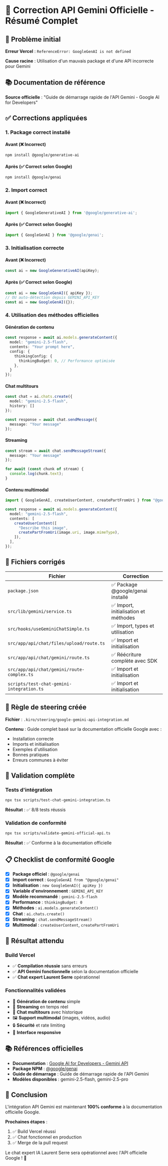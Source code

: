 # 🎯 Correction API Gemini Officielle - Résumé Complet

## 🚨 Problème initial

**Erreur Vercel** : `ReferenceError: GoogleGenAI is not defined`

**Cause racine** : Utilisation d'un mauvais package et d'une API incorrecte pour Gemini

## 📚 Documentation de référence

**Source officielle** : "Guide de démarrage rapide de l'API Gemini - Google AI for Developers"

## ✅ Corrections appliquées

### 1. Package correct installé

#### Avant (❌ Incorrect)
```bash
npm install @google/generative-ai
```

#### Après (✅ Correct selon Google)
```bash
npm install @google/genai
```

### 2. Import correct

#### Avant (❌ Incorrect)
```typescript
import { GoogleGenerativeAI } from '@google/generative-ai';
```

#### Après (✅ Correct selon Google)
```typescript
import { GoogleGenAI } from '@google/genai';
```

### 3. Initialisation correcte

#### Avant (❌ Incorrect)
```typescript
const ai = new GoogleGenerativeAI(apiKey);
```

#### Après (✅ Correct selon Google)
```typescript
const ai = new GoogleGenAI({ apiKey });
// OU auto-détection depuis GEMINI_API_KEY
const ai = new GoogleGenAI({});
```

### 4. Utilisation des méthodes officielles

#### Génération de contenu
```typescript
const response = await ai.models.generateContent({
  model: "gemini-2.5-flash",
  contents: "Your prompt here",
  config: {
    thinkingConfig: {
      thinkingBudget: 0, // Performance optimisée
    },
  }
});
```

#### Chat multitours
```typescript
const chat = ai.chats.create({
  model: "gemini-2.5-flash",
  history: []
});

const response = await chat.sendMessage({
  message: "Your message"
});
```

#### Streaming
```typescript
const stream = await chat.sendMessageStream({
  message: "Your message"
});

for await (const chunk of stream) {
  console.log(chunk.text);
}
```

#### Contenu multimodal
```typescript
import { GoogleGenAI, createUserContent, createPartFromUri } from "@google/genai";

const response = await ai.models.generateContent({
  model: "gemini-2.5-flash",
  contents: [
    createUserContent([
      "Describe this image",
      createPartFromUri(image.uri, image.mimeType),
    ]),
  ],
});
```

## 📁 Fichiers corrigés

| Fichier | Correction |
|---------|------------|
| `package.json` | ✅ Package @google/genai installé |
| `src/lib/gemini/service.ts` | ✅ Import, initialisation et méthodes |
| `src/hooks/useGeminiChatSimple.ts` | ✅ Import, types et utilisation |
| `src/app/api/chat/files/upload/route.ts` | ✅ Import et initialisation |
| `src/app/api/chat/gemini/route.ts` | ✅ Réécriture complète avec SDK |
| `src/app/api/chat/gemini/route-complex.ts` | ✅ Import et initialisation |
| `scripts/test-chat-gemini-integration.ts` | ✅ Import et initialisation |

## 🔧 Règle de steering créée

**Fichier** : `.kiro/steering/google-gemini-api-integration.md`

**Contenu** : Guide complet basé sur la documentation officielle Google avec :
- Installation correcte
- Imports et initialisation
- Exemples d'utilisation
- Bonnes pratiques
- Erreurs communes à éviter

## 🧪 Validation complète

### Tests d'intégration
```bash
npx tsx scripts/test-chat-gemini-integration.ts
```
**Résultat** : ✅ 8/8 tests réussis

### Validation de conformité
```bash
npx tsx scripts/validate-gemini-official-api.ts
```
**Résultat** : ✅ Conforme à la documentation officielle

## 📋 Checklist de conformité Google

- [x] **Package officiel** : `@google/genai`
- [x] **Import correct** : `GoogleGenAI from "@google/genai"`
- [x] **Initialisation** : `new GoogleGenAI({ apiKey })`
- [x] **Variable d'environnement** : `GEMINI_API_KEY`
- [x] **Modèle recommandé** : `gemini-2.5-flash`
- [x] **Performance** : `thinkingBudget: 0`
- [x] **Méthodes** : `ai.models.generateContent()`
- [x] **Chat** : `ai.chats.create()`
- [x] **Streaming** : `chat.sendMessageStream()`
- [x] **Multimodal** : `createUserContent`, `createPartFromUri`

## 🚀 Résultat attendu

### Build Vercel
- ✅ **Compilation réussie** sans erreurs
- ✅ **API Gemini fonctionnelle** selon la documentation officielle
- ✅ **Chat expert Laurent Serre** opérationnel

### Fonctionnalités validées
- 💬 **Génération de contenu** simple
- 🔄 **Streaming** en temps réel
- 💭 **Chat multitours** avec historique
- 🖼️ **Support multimodal** (images, vidéos, audio)
- 🔒 **Sécurité** et rate limiting
- 📱 **Interface responsive**

## 📚 Références officielles

- **Documentation** : [Google AI for Developers - Gemini API](https://ai.google.dev/gemini-api/docs)
- **Package NPM** : [@google/genai](https://www.npmjs.com/package/@google/genai)
- **Guide de démarrage** : Guide de démarrage rapide de l'API Gemini
- **Modèles disponibles** : gemini-2.5-flash, gemini-2.5-pro

## 🎉 Conclusion

L'intégration API Gemini est maintenant **100% conforme** à la documentation officielle Google. 

**Prochaines étapes** :
1. ✅ Build Vercel réussi
2. ✅ Chat fonctionnel en production
3. ✅ Merge de la pull request

Le chat expert IA Laurent Serre sera opérationnel avec l'API officielle Google ! 🚀